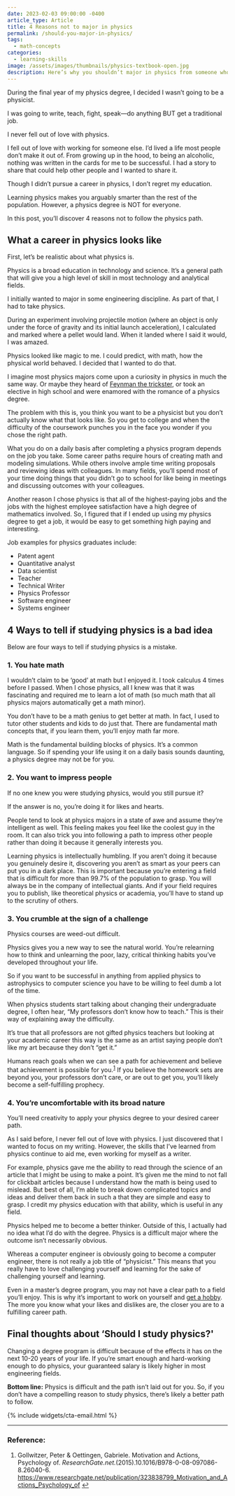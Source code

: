 ```yaml
---
date: 2023-02-03 09:00:00 -0400
article_type: Article
title: 4 Reasons not to major in physics
permalink: /should-you-major-in-physics/
tags:
  - math-concepts
categories:
  - learning-skills
image: /assets/images/thumbnails/physics-textbook-open.jpg
description: Here’s why you shouldn’t major in physics from someone who’s done it.
---
```

During the final year of my physics degree, I decided I wasn’t going to be a physicist.

I was going to write, teach, fight, speak—do anything BUT get a traditional job.

I never fell out of love with physics.

I fell out of love with working for someone else. I’d lived a life most people don’t make it out of. From growing up in the hood, to being an alcoholic, nothing was written in the cards for me to be successful. I had a story to share that could help other people and I wanted to share it.

Though I didn’t pursue a career in physics, I don’t regret my education.

Learning physics makes you arguably smarter than the rest of the population. However, a physics degree is NOT for everyone.

In this post, you’ll discover 4 reasons not to follow the physics path.

## What a career in physics looks like

First, let’s be realistic about what physics is.

Physics is a broad education in technology and science. It’s a general path that will give you a high level of skill in most technology and analytical fields.

I initially wanted to major in some engineering discipline. As part of that, I had to take physics.

During an experiment involving projectile motion (where an object is only under the force of gravity and its initial launch acceleration), I calculated and marked where a pellet would land. When it landed where I said it would, I was amazed.

Physics looked like magic to me. I could predict, with math, how the physical world behaved. I decided that I wanted to do that.

I imagine most physics majors come upon a curiosity in physics in much the same way. Or maybe they heard of [Feynman the trickster](https://interestingengineering.com/culture/the-prankster-physicist-richard-feynman), or took an elective in high school and were enamored with the romance of a physics degree.

The problem with this is, you think you want to be a physicist but you don’t actually know what that looks like. So you get to college and when the difficulty of the coursework punches you in the face you wonder if you chose the right path.

What you do on a daily basis after completing a physics program depends on the job you take. Some career paths require hours of creating math and modeling simulations. While others involve ample time writing proposals and reviewing ideas with colleagues. In many fields, you’ll spend most of your time doing things that you didn’t go to school for like being in meetings and discussing outcomes with your colleagues.

Another reason I chose physics is that all of the highest-paying jobs and the jobs with the highest employee satisfaction have a high degree of mathematics involved. So, I figured that if I ended up using my physics degree to get a job, it would be easy to get something high paying and interesting.

Job examples for physics graduates include:

* Patent agent
* Quantitative analyst
* Data scientist
* Teacher
* Technical Writer
* Physics Professor
* Software engineer
* Systems engineer

## 4 Ways to tell if studying physics is a bad idea

Below are four ways to tell if studying physics is a mistake.

### 1\. You hate math

I wouldn’t claim to be ‘good’ at math but I enjoyed it. I took calculus 4 times before I passed. When I chose physics, all I knew was that it was fascinating and required me to learn a lot of math (so much math that all physics majors automatically get a math minor).

You don’t have to be a math genius to get better at math. In fact, I used to tutor other students and kids to do just that. There are fundamental math concepts that, if you learn them, you’ll enjoy math far more.

Math is the fundamental building blocks of physics. It’s a common language. So if spending your life using it on a daily basis sounds daunting, a physics degree may not be for you.

### 2\. You want to impress people

If no one knew you were studying physics, would you still pursue it?

If the answer is no, you’re doing it for likes and hearts.

People tend to look at physics majors in a state of awe and assume they’re intelligent as well. This feeling makes you feel like the coolest guy in the room. It can also trick you into following a path to impress other people rather than doing it because it generally interests you.

Learning physics is intellectually humbling. If you aren’t doing it because you genuinely desire it, discovering you aren’t as smart as your peers can put you in a dark place. This is important because you’re entering a field that is difficult for more than 99.7% of the population to grasp. You will always be in the company of intellectual giants. And if your field requires you to publish, like theoretical physics or academia, you’ll have to stand up to the scrutiny of others.

### 3\. You crumble at the sign of a challenge

Physics courses are weed-out difficult.

Physics gives you a new way to see the natural world. You’re relearning how to think and unlearning the poor, lazy, critical thinking habits you’ve developed throughout your life.

So if you want to be successful in anything from applied physics to astrophysics to computer science you have to be willing to feel dumb a lot of the time.

When physics students start talking about changing their undergraduate degree, I often hear, “My professors don’t know how to teach.” This is their way of explaining away the difficulty.

It’s true that all professors are not gifted physics teachers but looking at your academic career this way is the same as an artist saying people don’t like my art because they don’t “get it.”

Humans reach goals when we can see a path for achievement and believe that achievement is possible for you.<sup><a class="footnote" rel="footnote" href="#fn:1">1</a></sup> If you believe the homework sets are beyond you, your professors don’t care, or are out to get you, you’ll likely become a self-fulfilling prophecy.

### 4\. You’re uncomfortable with its broad nature

You’ll need creativity to apply your physics degree to your desired career path.

As I said before, I never fell out of love with physics. I just discovered that I wanted to focus on my writing. However, the skills that I’ve learned from physics continue to aid me, even working for myself as a writer.

For example, physics gave me the ability to read through the science of an article that I might be using to make a point. It’s given me the mind to not fall for clickbait articles because I understand how the math is being used to mislead. But best of all, I’m able to break down complicated topics and ideas and deliver them back in such a that they are simple and easy to grasp. I credit my physics education with that ability, which is useful in any field.

Physics helped me to become a better thinker. Outside of this, I actually had no idea what I’d do with the degree. Physics is a difficult major where the outcome isn’t necessarily obvious.

Whereas a computer engineer is obviously going to become a computer engineer, there is not really a job title of “physicist.” This means that you really have to love challenging yourself and learning for the sake of challenging yourself and learning.

Even in a master’s degree program, you may not have a clear path to a field you’ll enjoy. This is why it’s important to work on yourself and [get a hobby](https://edlatimore.com/hobbies-to-meet-women/). The more you know what your likes and dislikes are, the closer you are to a fulfilling career path.

## Final thoughts about ‘Should I study physics?'

Changing a degree program is difficult because of the effects it has on the next 10-20 years of your life. If you’re smart enough and hard-working enough to do physics, your guaranteed salary is likely higher in most engineering fields.

**Bottom line:** Physics is difficult and the path isn’t laid out for you. So, if you don’t have a compelling reason to study physics, there’s likely a better path to follow.

{% include widgets/cta-email.html %}

---

### Reference:

<div class="footnotes"><ol><li><p>Gollwitzer, Peter &amp; Oettingen, Gabriele. Motivation and Actions, Psychology of. <em>ResearchGate.net.</em>(2015).10.1016/B978-0-08-097086-8.26040-6. <a href="https://www.researchgate.net/publication/323838799_Motivation_and_Actions_Psychology_of">https://www.researchgate.net/publication/323838799_Motivation_and_Actions_Psychology_of</a>&nbsp;<a class="reversefootnote" href="#fnref:1">↩</a></p></li></ol></div>